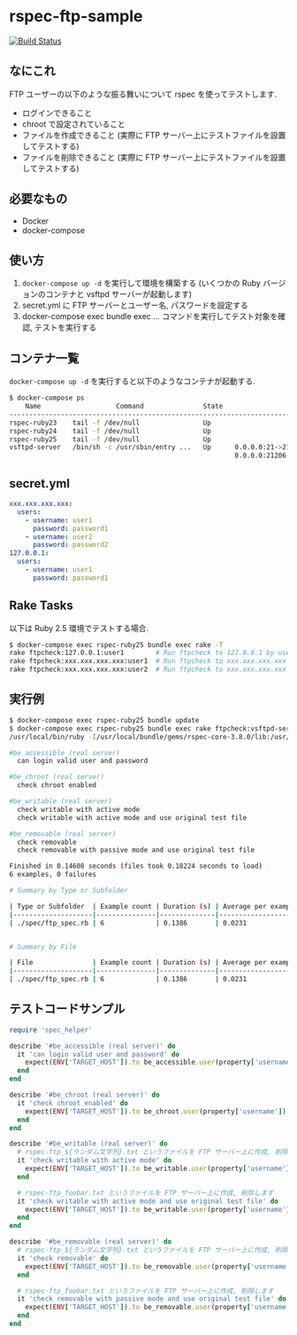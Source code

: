 # rspec-ftp-sample
[![Build Status](https://travis-ci.org/inokappa/rspec-ftp-sample.svg?branch=master)](https://travis-ci.org/inokappa/rspec-ftp-sample)
## なにこれ

FTP ユーザーの以下のような振る舞いについて rspec を使ってテストします.   

* ログインできること
* chroot で設定されていること
* ファイルを作成できること (実際に FTP サーバー上にテストファイルを設置してテストする)
* ファイルを削除できること (実際に FTP サーバー上にテストファイルを設置してテストする)

## 必要なもの

* Docker
* docker-compose

## 使い方

1. `docker-compose up -d` を実行して環境を構築する (いくつかの Ruby バージョンのコンテナと vsftpd サーバーが起動します)
2. secret.yml に FTP サーバーとユーザー名, パスワードを設定する
3. docker-compose exec bundle exec ... コマンドを実行してテスト対象を確認, テストを実行する

## コンテナ一覧

`docker-compose up -d` を実行すると以下のようなコンテナが起動する.

```sh
$ docker-compose ps
    Name                   Command               State                                                                                           Ports
----------------------------------------------------------------------------------------------------------------------------------------------------------------------------------------------------------------------------------------------
rspec-ruby23    tail -f /dev/null                Up
rspec-ruby24    tail -f /dev/null                Up
rspec-ruby25    tail -f /dev/null                Up
vsftpd-server   /bin/sh -c /usr/sbin/entry ...   Up      0.0.0.0:21->21/tcp, 0.0.0.0:21200->21200/tcp, 0.0.0.0:21201->21201/tcp, 0.0.0.0:21202->21202/tcp, 0.0.0.0:21203->21203/tcp, 0.0.0.0:21204->21204/tcp, 0.0.0.0:21205->21205/tcp,
                                                         0.0.0.0:21206->21206/tcp, 0.0.0.0:21207->21207/tcp, 0.0.0.0:21208->21208/tcp, 0.0.0.0:21209->21209/tcp, 0.0.0.0:21210->21210/tcp
```

## secret.yml

```yaml
xxx.xxx.xxx.xxx:
  users:
    - username: user1
      password: password1
    - username: user2
      password: password2
127.0.0.1:
  users:
    - username: user1
      password: password1
```

## Rake Tasks

以下は Ruby 2.5 環境でテストする場合.

```sh
$ docker-compose exec rspec-ruby25 bundle exec rake -T
rake ftpcheck:127.0.0.1:user1        # Run ftpcheck to 127.0.0.1 by user1
rake ftpcheck:xxx.xxx.xxx.xxx:user1  # Run ftpcheck to xxx.xxx.xxx.xxx by u...
rake ftpcheck:xxx.xxx.xxx.xxx:user2  # Run ftpcheck to xxx.xxx.xxx.xxx by u...
```

## 実行例

```sh
$ docker-compose exec rspec-ruby25 bundle update
$ docker-compose exec rspec-ruby25 bundle exec rake ftpcheck:vsftpd-server:ftpuser
/usr/local/bin/ruby -I/usr/local/bundle/gems/rspec-core-3.8.0/lib:/usr/local/bundle/gems/rspec-support-3.8.0/lib /usr/local/bundle/gems/rspec-core-3.8.0/exe/rspec spec/ftp_spec.rb

#be_accessible (real server)
  can login valid user and password

#be_chroot (real server)
  check chroot enabled

#be_writable (real server)
  check writable with active mode
  check writable with active mode and use original test file

#be_removable (real server)
  check removable
  check removable with passive mode and use original test file

Finished in 0.14608 seconds (files took 0.18224 seconds to load)
6 examples, 0 failures

# Summary by Type or Subfolder

| Type or Subfolder  | Example count | Duration (s) | Average per example (s) |
|--------------------|---------------|--------------|-------------------------|
| ./spec/ftp_spec.rb | 6             | 0.1386       | 0.0231                  |


# Summary by File

| File               | Example count | Duration (s) | Average per example (s) |
|--------------------|---------------|--------------|-------------------------|
| ./spec/ftp_spec.rb | 6             | 0.1386       | 0.0231                  |
```

## テストコードサンプル

```ruby
require 'spec_helper'

describe '#be_accessible (real server)' do
  it 'can login valid user and password' do
    expect(ENV['TARGET_HOST']).to be_accessible.user(property['username']).pass(property['password'])
  end
end

describe '#be_chroot (real server)' do
  it 'check chroot enabled' do
    expect(ENV['TARGET_HOST']).to be_chroot.user(property['username']).pass(property['password'])
  end
end

describe '#be_writable (real server)' do
  # rspec-ftp_${ランダム文字列}.txt というファイルを FTP サーバー上に作成, 削除します
  it 'check writable with active mode' do
    expect(ENV['TARGET_HOST']).to be_writable.user(property['username']).pass(property['password']).passive
  end

  # rspec-ftp_foobar.txt というファイルを FTP サーバー上に作成, 削除します
  it 'check writable with active mode and use original test file' do
    expect(ENV['TARGET_HOST']).to be_writable.user(property['username']).pass(property['password']).passive.test_filename('foobar')
  end
end

describe '#be_removable (real server)' do
  # rspec-ftp_${ランダム文字列}.txt というファイルを FTP サーバー上に作成, 削除します
  it 'check removable' do
    expect(ENV['TARGET_HOST']).to be_removable.user(property['username']).pass(property['password']).passive
  end

  # rspec-ftp_foobar.txt というファイルを FTP サーバー上に作成, 削除します
  it 'check removable with passive mode and use original test file' do
    expect(ENV['TARGET_HOST']).to be_removable.user(property['username']).pass(property['password']).passive.test_filename('foobar')
  end
end
```